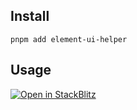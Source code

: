 ## Install

```shell
pnpm add element-ui-helper
```

## Usage

[![Open in StackBlitz](https://developer.stackblitz.com/img/open_in_stackblitz_small.svg)](https://stackblitz.com/github/yanhao98/element-ui-helper?file=src/App.vue)

<!-- ```vue
...
``` -->
